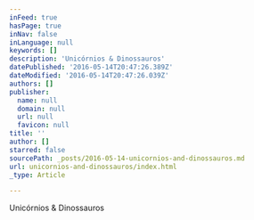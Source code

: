 ```yaml
---
inFeed: true
hasPage: true
inNav: false
inLanguage: null
keywords: []
description: 'Unicórnios & Dinossauros'
datePublished: '2016-05-14T20:47:26.389Z'
dateModified: '2016-05-14T20:47:26.039Z'
authors: []
publisher:
  name: null
  domain: null
  url: null
  favicon: null
title: ''
author: []
starred: false
sourcePath: _posts/2016-05-14-unicornios-and-dinossauros.md
url: unicornios-and-dinossauros/index.html
_type: Article

---
```

Unicórnios & Dinossauros